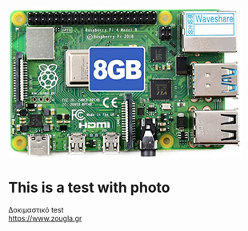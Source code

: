![GitHub Logo](https://github.com/makiskara/test1/blob/7454a76e0f0ab7fbc06fa1b22fda5a4b2f41fcd5/raspberry%20pi%204%208%20gb.jpg)
# This is a test with photo 
Δοκιμαστικό test<br>
https://www.zougla.gr
